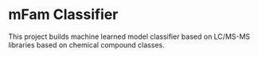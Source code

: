 # mFam Classifier

This project builds machine learned model classifier based on LC/MS-MS libraries based on chemical compound classes.

